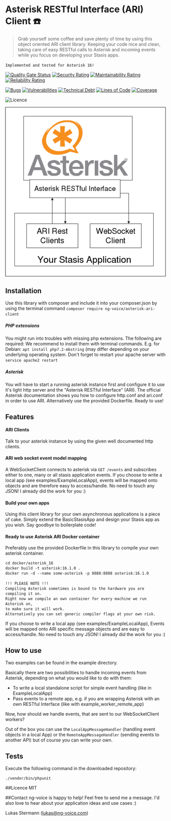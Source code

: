 # Asterisk RESTful Interface (ARI) Client :telephone:
> Grab yourself some coffee and save plenty of time by using this object oriented ARI client library. 
Keeping your code nice and clean, taking care of easy RESTful calls to Asterisk and incoming events 
while you focus on developing your Stasis apps.

`Implemented and tested for Asterisk 16!`

[![Quality Gate Status](https://sonarcloud.io/api/project_badges/measure?project=lukas-ng-voice_asterisk-ari-client&metric=alert_status)](https://sonarcloud.io/dashboard?id=lukas-ng-voice_asterisk-ari-client)
[![Security Rating](https://sonarcloud.io/api/project_badges/measure?project=lukas-ng-voice_asterisk-ari-client&metric=security_rating)](https://sonarcloud.io/dashboard?id=lukas-ng-voice_asterisk-ari-client)
[![Maintainability Rating](https://sonarcloud.io/api/project_badges/measure?project=lukas-ng-voice_asterisk-ari-client&metric=sqale_rating)](https://sonarcloud.io/dashboard?id=lukas-ng-voice_asterisk-ari-client)
[![Reliability Rating](https://sonarcloud.io/api/project_badges/measure?project=lukas-ng-voice_asterisk-ari-client&metric=reliability_rating)](https://sonarcloud.io/dashboard?id=lukas-ng-voice_asterisk-ari-client)

[![Bugs](https://sonarcloud.io/api/project_badges/measure?project=lukas-ng-voice_asterisk-ari-client&metric=bugs)](https://sonarcloud.io/dashboard?id=lukas-ng-voice_asterisk-ari-client)
[![Vulnerabilities](https://sonarcloud.io/api/project_badges/measure?project=lukas-ng-voice_asterisk-ari-client&metric=vulnerabilities)](https://sonarcloud.io/dashboard?id=lukas-ng-voice_asterisk-ari-client)
[![Technical Debt](https://sonarcloud.io/api/project_badges/measure?project=lukas-ng-voice_asterisk-ari-client&metric=sqale_index)](https://sonarcloud.io/dashboard?id=lukas-ng-voice_asterisk-ari-client)
[![Lines of Code](https://sonarcloud.io/api/project_badges/measure?project=lukas-ng-voice_asterisk-ari-client&metric=ncloc)](https://sonarcloud.io/dashboard?id=lukas-ng-voice_asterisk-ari-client)
[![Coverage](https://sonarcloud.io/api/project_badges/measure?project=lukas-ng-voice_asterisk-ari-client&metric=coverage)](https://sonarcloud.io/dashboard?id=lukas-ng-voice_asterisk-ari-client)

![Licence](https://img.shields.io/badge/licence-MIT-blue.svg)

![What this library is about](AriClientLibSkizze.png)

## Installation
Use this library with composer and include it into your composer.json by using the terminal command
`composer require ng-voice/asterisk-ari-client`

##### PHP extensions
You might run into troubles with missing php extensions. The following are required:
We recommend to install them with terminal commands. E.g. for Debian: `apt install php7.2-mbstring` 
(may differ depending on your underlying operating system. Don't forget to restart your apache 
server with `service apache2 restart`

##### Asterisk
You will have to start a running asterisk instance first and configure it to use it's light http server and the 
"Asterisk RESTful Interface" (ARI). The official Asterisk documentation shows you how to configure http.conf and 
ari.conf in order to use ARI. Alternatively use the provided Dockerfile. Ready to use!

## Features
#### ARI Clients
Talk to your asterisk instance by using the given well documented http clients.

#### ARI web socket event model mapping
A WebSocketClient connects to asterisk via `GET /events` and subscribes either to one, many or all 
stasis application events. 
If you choose to write a local app (see examples/ExampleLocalApp), events will be mapped onto objects and are 
therefore easy to access/handle. No need to touch any JSON! I already did the work for you :)

#### Build your own apps
Using this client library for your own asynchronous applications is a piece of cake.
Simply extend the BasicStasisApp and design your Stasis app as you wish. Say goodbye to boilerplate code!

#### Ready to use Asterisk ARI Docker container
Preferably use the provided Dockerfile in this library to compile your own asterisk container.
    
    cd docker/asterisk_16
    docker build -t asterisk:16.1.0 .
    docker run -d --name some-asterisk -p 8088:8088 asterisk:16.1.0

    !!! PLEASE NOTE !!!
    Compiling Asterisk sometimes is bound to the hardware you are compiling it on.
    Right now we compile an own container for every machine we run Asterisk on,
    to make sure it will work.
    Alternatively you can set generic compiler flags at your own risk.

If you choose to write a local app (see examples/ExampleLocalApp), Events will be mapped onto ARI specific 
message objects and are easy to access/handle. No need to touch any JSON! I already did the work for you :)

## How to use
Two examples can be found in the example directory.

Basically there are two possibilities to handle incoming events from Asterisk, depending on what you would like to do 
with them:

* To write a local standalone script for simple event handling (like in ExampleLocalApp)
* Pass events to a remote app, e.g. if you are wrapping Asterisk with an own RESTful Interface
(like with example_worker_remote_app)

Now, how should we handle events, that are sent to our WebSocketClient workers?

Out of the box you can use the `LocalAppMessageHandler` (handling event objects in a local App) 
or the `RemoteAppMessageHandler` (sending events to another API) but of course you can write your own.

## Tests
Execute the following command in the downloaded repository:

    ./vendor/bin/phpunit

##Licence
MIT

##Contact
ng-voice is happy to help! Feel free to send me a message.
I'd also love to hear about your application ideas and use cases :)

Lukas Stermann (lukas@ng-voice.com)